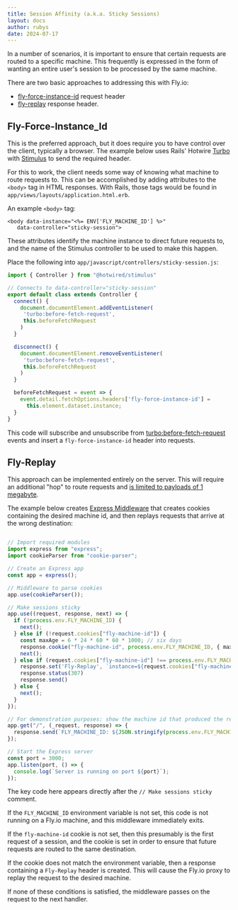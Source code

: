 ```yaml
---
title: Session Affinity (a.k.a. Sticky Sessions)
layout: docs
author: rubys
date: 2024-07-17
---
```


In a number of scenarios, it is important to ensure that certain requests are
routed to a specific machine.  This frequently is expressed in the form of
wanting an entire user's session to be processed by the same machine.

There are two basic approaches to addressing this with Fly.io:
  * [fly-force-instance-id](https://fly.io/docs/networking/dynamic-request-routing#the-fly-force-instance-id-request-header) request header
  * [fly-replay](https://fly.io/docs/networking/dynamic-request-routing#the-fly-replay-response-header) response header.

## Fly-Force-Instance_Id

This is the preferred approach, but it does require you to have control over the client, typically a browser.  The example below uses Rails' Hotwire [Turbo](https://turbo.hotwired.dev/) with [Stimulus](https://stimulus.hotwired.dev/) to
send the required header.

For this to work, the client needs some way of knowing what machine to route requests to.  This can be accomplished by adding attributes to the `<body>` tag in HTML responses.  With Rails, those tags would be found in
`app/views/layouts/application.html.erb`.

An example `<body>` tag:

```erb
<body data-instance="<%= ENV['FLY_MACHINE_ID'] %>"
   data-controller="sticky-session">
```

These attributes identify the machine instance to direct future requests to, and the name of the Stimulus controller to be used to make this happen.

Place the following into `app/javascript/controllers/sticky-session.js`:

```js
import { Controller } from "@hotwired/stimulus"

// Connects to data-controller="sticky-session"
export default class extends Controller {
  connect() {
    document.documentElement.addEventListener(
     'turbo:before-fetch-request',
     this.beforeFetchRequest
    )
  }

  disconnect() {
    document.documentElement.removeEventListener(
     'turbo:before-fetch-request',
     this.beforeFetchRequest
    )
  }

  beforeFetchRequest = event => {
    event.detail.fetchOptions.headers['fly-force-instance-id'] =
      this.element.dataset.instance;
  }
}
```

This code will subscribe and unsubscribe from
[turbo:before-fetch-request](https://turbo.hotwired.dev/reference/events#turbo%3Abefore-fetch-request) events and insert a `fly-force-instance-id` header into requests.

## Fly-Replay

This approach can be implemented entirely on the server.  This will require an additional "hop" to route requests and [is limited to payloads of 1 megabyte](https://fly.io/docs/networking/dynamic-request-routing/#limitations).

The example below creates [Express Middleware](https://expressjs.com/en/guide/using-middleware.html) that creates cookies containing the desired machine id, and then replays requests that arrive at the wrong destination:

```js

// Import required modules
import express from "express";
import cookieParser from "cookie-parser";

// Create an Express app
const app = express();

// Middleware to parse cookies
app.use(cookieParser());

// Make sessions sticky
app.use((request, response, next) => {
  if (!process.env.FLY_MACHINE_ID) {
    next();
  } else if (!request.cookies["fly-machine-id"]) {
    const maxAge = 6 * 24 * 60 * 60 * 1000; // six days
    response.cookie("fly-machine-id", process.env.FLY_MACHINE_ID, { maxAge });
    next();
  } else if (request.cookies["fly-machine-id"] !== process.env.FLY_MACHINE_ID) {
    response.set('Fly-Replay', `instance=${request.cookies["fly-machine-id"]}`)
    response.status(307)
    response.send()
  } else {
    next();
  }
});

// For demonstration purposes: show the machine id that produced the response
app.get("/", (_request, response) => {
  response.send(`FLY_MACHINE_ID: ${JSON.stringify(process.env.FLY_MACHINE_ID)}`);
});

// Start the Express server
const port = 3000;
app.listen(port, () => {
  console.log(`Server is running on port ${port}`);
});
```

The key code here appears directly after the `// Make sessions sticky` comment.

If the `FLY_MACHINE_ID` environment variable is not set, this code is not running on a Fly.io machine, and this middleware immediately exits.

If the `fly-machine-id` cookie is not set, then this presumably is the first request of a session, and the cookie is
set in order to ensure that future requests are routed to the same destination.

If the cookie does not match the environment variable, then a response containing a `Fly-Replay` header is created.  This will cause the Fly.io proxy to replay the request to the desired machine.

If none of these conditions is satisfied, the middleware passes on the request to the next handler.

